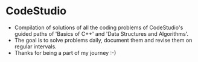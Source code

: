 # CodeStudio

- Compilation of solutions of all the coding problems of CodeStudio's guided paths of 'Basics of C++' and 'Data Structures and Algorithms'.
- The goal is to solve problems daily, document them and revise them on regular intervals.
- Thanks for being a part of my journey :-)
